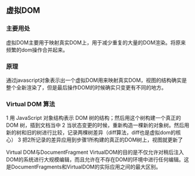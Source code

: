 ## 虚拟DOM
### 主要用处
虚拟DOM主要用于映射真实DOM上，用于减少重复的大量的DOM渲染。将原来频繁的dom操作合并起来。

### 原理
通过javascript对象表示出一个虚拟DOM用来映射真实DOM，视图的结构确实是整个全新渲染了，但是最后操作DOM的时候确实只变更有不同的地方。

### Virtual DOM 算法
1 用 JavaScript 对象结构表示 DOM 树的结构；然后用这个树构建一个真正的 DOM 树，插到文档当中
2 当状态变更的时候，重新构造一棵新的对象树。然后用新的树和旧的树进行比较，记录两棵树差异（diff算法，diff也是虚拟dom的核心）
3 把2所记录的差异应用到步骤1所构建的真正的DOM树上，视图就更新了

Virtual DOM与DocumentFragment
VirtualDOM的目的是不仅允许对稍后注入DOM的系统进行大规模编辑，而且允许在不存在DOM的环境中进行任何编辑。这是DocumentFragments和VirtualDOM的实际应用之间的最大区别。